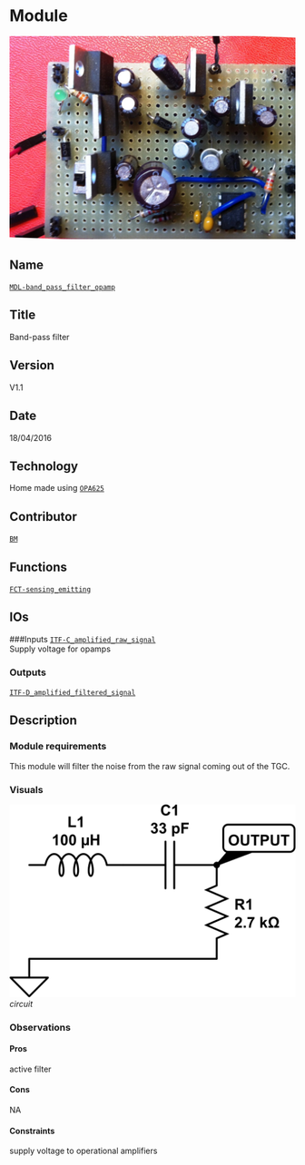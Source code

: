 # Module
![](viewme.jpg)

## Name
[`MDL-band_pass_filter_opamp`]()

## Title
Band-pass filter

## Version
V1.1  

## Date
18/04/2016  

## Technology
Home made using [`OPA625`](www.ti.com/product/OPA625)
 
## Contributor
[`BM`](../../contributors/CTB-BM)  

## Functions
[`FCT-sensing_emitting`](../../functions/FCT-sensing_emitting)  

## IOs

###Inputs
[`ITF-C_amplified_raw_signal`](../../interfaces/ITF-C_amplified_raw_signal)  
Supply voltage for opamps

### Outputs
[`ITF-D_amplified_filtered_signal`](../../interfaces/ITF-D_amplified_filtered_signal)  

## Description

### Module requirements
This module will filter the noise from the raw signal coming out of the TGC.

### Visuals
![circuit](/modules/MDL-band_pass_filter_rcl/images/scheme.jpg)  
*circuit*    

### Observations

#### Pros
active filter

#### Cons
NA

#### Constraints
supply voltage to operational amplifiers  

 

